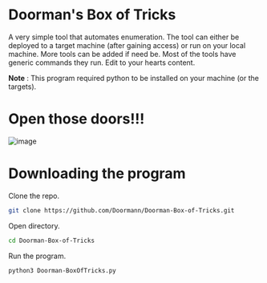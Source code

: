 # Doorman's Box of Tricks

A very simple tool that automates enumeration.
The tool can either be deployed to a target machine (after gaining access) or run on your local machine.
More tools can be added if need be. Most of the tools have generic commands they run. Edit to your hearts content. 

**Note** :
This program required python to be installed on your machine (or the targets).

# Open those doors!!!

![image](https://github.com/Doormann/Doorman-Box-of-Tricks/assets/103082286/1b1b7a34-b2d4-4a3d-8c06-f7494bd61d3a)

# Downloading the program
Clone the repo.
```bash
git clone https://github.com/Doormann/Doorman-Box-of-Tricks.git
```
Open directory.
```bash
cd Doorman-Box-of-Tricks
```
Run the program.
```bash
python3 Doorman-BoxOfTricks.py
```
